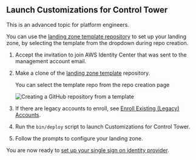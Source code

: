 
## Launch Customizations for Control Tower

<div class="confluence-information-macro confluence-information-macro-note">

<span class="aui-icon aui-icon-small aui-iconfont-warning confluence-information-macro-icon"></span>

<div class="confluence-information-macro-body">

This is an advanced topic for platform engineers.

</div>

</div>

<div class="confluence-information-macro confluence-information-macro-information">

<span class="aui-icon aui-icon-small aui-iconfont-info confluence-information-macro-icon"></span>

<div class="confluence-information-macro-body">

You can use the [landing zone template
repository](https://github.com/thoughtbot/aws-landing-zone-template) to
set up your landing zone, by selecting the template from the dropdown
during repo creation.

</div>

</div>

1.  Accept the invitation to join AWS Identity Center that was sent to
    the management account email.

2.  Make a clone of the [landing zone
    template](https://github.com/thoughtbot/aws-landing-zone-template)
    repository.

    You can select the template repo from the repo creation page

    ![Creating a GitHub repository from a template](./images/image-20230807-212445.png)

3.  If there are legacy accounts to enroll, see [Enroll Existing
    (Legacy)
    Accounts](#enroll-existing-legacy-accounts).

4.  Run the `bin/deploy` script to launch Customizations for Control
    Tower.

5.  Follow the prompts to configure your landing zone.

You are now ready to [set up your single sign on identity
provider](#configure-single-sign-on).
